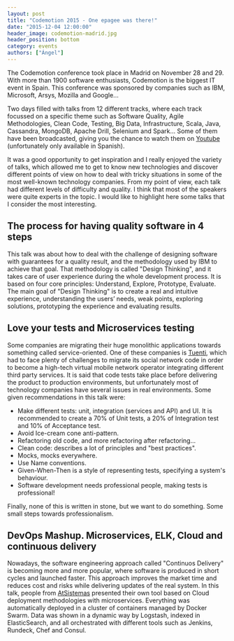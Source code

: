 ```yaml
---
layout: post
title: "Codemotion 2015 - One epagee was there!"
date: "2015-12-04 12:00:00"
header_image: codemotion-madrid.jpg
header_position: bottom
category: events
authors: ["Ángel"]
---
```

The Codemotion conference took place in Madrid on November 28 and 29. With more than 1900 software enthusiasts, Codemotion is the biggest IT event in Spain.
This conference was sponsored by companies such as IBM, Microsoft, Arsys, Mozilla and Google...

Two days filled with talks from 12 different tracks, where each track focussed on a specific theme such as  Software Quality, Agile Methodologies, Clean Code, Testing, Big Data, Infrastructure, Scala, Java, Cassandra, MongoDB, Apache Drill, Selenium and Spark...
Some of them have been broadcasted, giving you the chance to watch them on [Youtube](http://2015.codemotion.es/streaming.html) (unfortunately only available in Spanish).

It was a good opportunity to get inspiration and I really enjoyed the variety of talks, which allowed me to get to know new technologies and discover different points of view on how to deal with tricky situations in some of the most well-known technology companies.
From my point of view, each talk had different levels of difficulty and quality.
I think that most of the speakers were quite experts in the topic. I would like to highlight here some talks that I consider the most interesting.

## The process for having quality software in 4 steps

This talk was about how to deal with the challenge of designing software with guarantees for a quality result, and the methodology used by IBM to achieve that goal.
That methodology is called "Design Thinking", and it takes care of user experience during the whole development process.
It is based on four core principles: Understand, Explore, Prototype, Evaluate.
The main goal of "Design Thinking" is to create a real and intuitive experience, understanding the users’ needs, weak points, exploring solutions, prototyping the experience and evaluating results.

## Love your tests and Microservices testing

Some companies are migrating their huge monolithic applications towards something called service-oriented.
One of these companies is [Tuenti](http://www.tuenti.com/), which had to face plenty of challenges to migrate its social network code in order to become a high-tech virtual mobile network operator integrating different third party services.
It is said that code tests take place before delivering the product to production environments, but unfortunately most of technology companies have several issues in real environments.
Some given recommendations in this talk were:

* Make different tests: unit, integration (services and API) and UI.
It is recommended to create a 70% of Unit tests, a 20% of Integration test and 10% of Acceptance test.
* Avoid Ice-cream cone anti-pattern.
* Refactoring old code, and more refactoring after refactoring...
* Clean code: describes a lot of principles and "best practices".
* Mocks, mocks everywhere.
* Use Name conventions.
* Given-When-Then is a style of representing tests, specifying a system's behaviour.
* Software development needs professional people, making tests is professional!

Finally, none of this is written in stone, but we want to do something. Some small steps towards professionalism.

## DevOps Mashup. Microservices, ELK, Cloud and continuous delivery

Nowadays, the software engineering approach called "Continuos Delivery" is becoming more and more popular, where software is produced in short cycles and launched faster.
This approach improves the market time and reduces cost and risks while delivering updates of the real system.
In this talk, people from [AtSistemas](http://atsistemas.com/en/) presented their own tool based on Cloud deployment methodologies with microservices.
Everything was automatically deployed in a cluster of containers managed by Docker Swarm.
Data was shown in a dynamic way by Logstash, indexed in ElasticSearch, and all orchestrated with different tools such as Jenkins, Rundeck, Chef and Consul.
